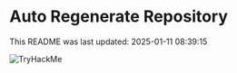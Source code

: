 # Auto Regenerate Repository

This README was last updated: 2025-01-11 08:39:15

 ![TryHackMe](https://tryhackme.com/badge/533634)